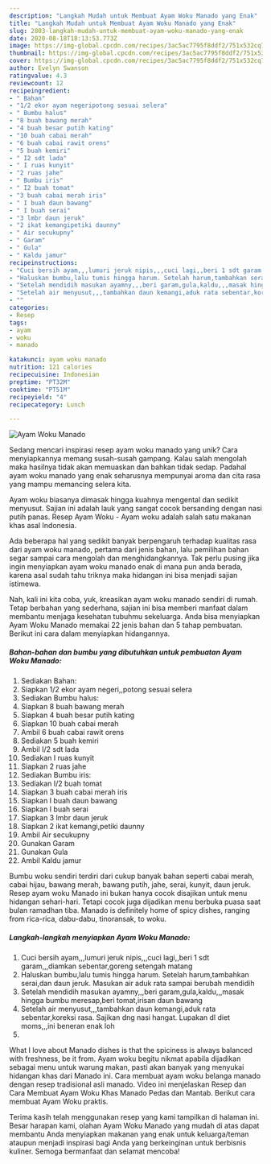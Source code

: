 ```yaml
---
description: "Langkah Mudah untuk Membuat Ayam Woku Manado yang Enak"
title: "Langkah Mudah untuk Membuat Ayam Woku Manado yang Enak"
slug: 2803-langkah-mudah-untuk-membuat-ayam-woku-manado-yang-enak
date: 2020-08-18T18:13:53.773Z
image: https://img-global.cpcdn.com/recipes/3ac5ac7795f8ddf2/751x532cq70/ayam-woku-manado-foto-resep-utama.jpg
thumbnail: https://img-global.cpcdn.com/recipes/3ac5ac7795f8ddf2/751x532cq70/ayam-woku-manado-foto-resep-utama.jpg
cover: https://img-global.cpcdn.com/recipes/3ac5ac7795f8ddf2/751x532cq70/ayam-woku-manado-foto-resep-utama.jpg
author: Evelyn Swanson
ratingvalue: 4.3
reviewcount: 12
recipeingredient:
- " Bahan"
- "1/2 ekor ayam negeripotong sesuai selera"
- " Bumbu halus"
- "8 buah bawang merah"
- "4 buah besar putih kating"
- "10 buah cabai merah"
- "6 buah cabai rawit orens"
- "5 buah kemiri"
- " I2 sdt lada"
- " I ruas kunyit"
- "2 ruas jahe"
- " Bumbu iris"
- " I2 buah tomat"
- "3 buah cabai merah iris"
- " I buah daun bawang"
- " I buah serai"
- "3 lmbr daun jeruk"
- "2 ikat kemangipetiki daunny"
- " Air secukupny"
- " Garam"
- " Gula"
- " Kaldu jamur"
recipeinstructions:
- "Cuci bersih ayam,,,lumuri jeruk nipis,,,cuci lagi,,beri 1 sdt garam,,,diamkan sebentar,goreng setengah matang"
- "Haluskan bumbu,lalu tumis hingga harum. Setelah harum,tambahkan serai,dan daun jeruk. Masukan air aduk rata sampai berubah mendidih"
- "Setelah mendidih masukan ayamny,,,beri garam,gula,kaldu,,,masak hingga bumbu meresap,beri tomat,irisan daun bawang"
- "Setelah air menyusut,,,tambahkan daun kemangi,aduk rata sebentar,koreksi rasa. Sajikan dng nasi hangat. Lupakan dl diet moms,,,ini beneran enak loh"
- ""
categories:
- Resep
tags:
- ayam
- woku
- manado

katakunci: ayam woku manado 
nutrition: 121 calories
recipecuisine: Indonesian
preptime: "PT32M"
cooktime: "PT51M"
recipeyield: "4"
recipecategory: Lunch

---
```



![Ayam Woku Manado](https://img-global.cpcdn.com/recipes/3ac5ac7795f8ddf2/751x532cq70/ayam-woku-manado-foto-resep-utama.jpg)

Sedang mencari inspirasi resep ayam woku manado yang unik? Cara menyiapkannya memang susah-susah gampang. Kalau salah mengolah maka hasilnya tidak akan memuaskan dan bahkan tidak sedap. Padahal ayam woku manado yang enak seharusnya mempunyai aroma dan cita rasa yang mampu memancing selera kita.

Ayam woku biasanya dimasak hingga kuahnya mengental dan sedikit menyusut. Sajian ini adalah lauk yang sangat cocok bersanding dengan nasi putih panas. Resep Ayam Woku - Ayam woku adalah salah satu makanan khas asal Indonesia.

Ada beberapa hal yang sedikit banyak berpengaruh terhadap kualitas rasa dari ayam woku manado, pertama dari jenis bahan, lalu pemilihan bahan segar sampai cara mengolah dan menghidangkannya. Tak perlu pusing jika ingin menyiapkan ayam woku manado enak di mana pun anda berada, karena asal sudah tahu triknya maka hidangan ini bisa menjadi sajian istimewa.


Nah, kali ini kita coba, yuk, kreasikan ayam woku manado sendiri di rumah. Tetap berbahan yang sederhana, sajian ini bisa memberi manfaat dalam membantu menjaga kesehatan tubuhmu sekeluarga. Anda bisa menyiapkan Ayam Woku Manado memakai 22 jenis bahan dan 5 tahap pembuatan. Berikut ini cara dalam menyiapkan hidangannya.

<!--inarticleads1-->

##### Bahan-bahan dan bumbu yang dibutuhkan untuk pembuatan Ayam Woku Manado:

1. Sediakan  Bahan:
1. Siapkan 1/2 ekor ayam negeri,,potong sesuai selera
1. Sediakan  Bumbu halus:
1. Siapkan 8 buah bawang merah
1. Siapkan 4 buah besar putih kating
1. Siapkan 10 buah cabai merah
1. Ambil 6 buah cabai rawit orens
1. Sediakan 5 buah kemiri
1. Ambil  I/2 sdt lada
1. Sediakan  I ruas kunyit
1. Siapkan 2 ruas jahe
1. Sediakan  Bumbu iris:
1. Sediakan  I/2 buah tomat
1. Siapkan 3 buah cabai merah iris
1. Siapkan  I buah daun bawang
1. Siapkan  I buah serai
1. Siapkan 3 lmbr daun jeruk
1. Siapkan 2 ikat kemangi,petiki daunny
1. Ambil  Air secukupny
1. Gunakan  Garam
1. Gunakan  Gula
1. Ambil  Kaldu jamur


Bumbu woku sendiri terdiri dari cukup banyak bahan seperti cabai merah, cabai hijau, bawang merah, bawang putih, jahe, serai, kunyit, daun jeruk. Resep ayam woku Manado ini bukan hanya cocok disajikan untuk menu hidangan sehari-hari. Tetapi cocok juga dijadikan menu berbuka puasa saat bulan ramadhan tiba. Manado is definitely home of spicy dishes, ranging from rica-rica, dabu-dabu, tinoransak, to woku. 

<!--inarticleads2-->

##### Langkah-langkah menyiapkan Ayam Woku Manado:

1. Cuci bersih ayam,,,lumuri jeruk nipis,,,cuci lagi,,beri 1 sdt garam,,,diamkan sebentar,goreng setengah matang
1. Haluskan bumbu,lalu tumis hingga harum. Setelah harum,tambahkan serai,dan daun jeruk. Masukan air aduk rata sampai berubah mendidih
1. Setelah mendidih masukan ayamny,,,beri garam,gula,kaldu,,,masak hingga bumbu meresap,beri tomat,irisan daun bawang
1. Setelah air menyusut,,,tambahkan daun kemangi,aduk rata sebentar,koreksi rasa. Sajikan dng nasi hangat. Lupakan dl diet moms,,,ini beneran enak loh
1. 


What I love about Manado dishes is that the spiciness is always balanced with freshness, be it from. Ayam woku begitu nikmat apabila dijadikan sebagai menu untuk warung makan, pasti akan banyak yang menyukai hidangan khas dari Manado ini. Cara membuat ayam woku belanga manado dengan resep tradisional asli manado. Video ini menjelaskan Resep dan Cara Membuat Ayam Woku Khas Manado Pedas dan Mantab. Berikut cara membuat Ayam Woku praktis. 

Terima kasih telah menggunakan resep yang kami tampilkan di halaman ini. Besar harapan kami, olahan Ayam Woku Manado yang mudah di atas dapat membantu Anda menyiapkan makanan yang enak untuk keluarga/teman ataupun menjadi inspirasi bagi Anda yang berkeinginan untuk berbisnis kuliner. Semoga bermanfaat dan selamat mencoba!
